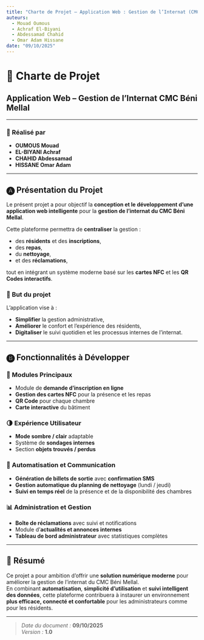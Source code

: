 ```yaml
---
title: "Charte de Projet – Application Web : Gestion de l’Internat (CMC Béni Mellal)"
auteurs:
  - Mouad Oumous
  - Achraf El-Biyani
  - Abdessamad Chahid
  - Omar Adam Hissane
date: "09/10/2025"
---
```


# 🧭 Charte de Projet  
## Application Web – Gestion de l’Internat CMC Béni Mellal

---

### 👥 Réalisé par
- **OUMOUS Mouad**  
- **EL-BIYANI Achraf**  
- **CHAHID Abdessamad**  
- **HISSANE Omar Adam**

---

## 🅐 Présentation du Projet

Le présent projet a pour objectif la **conception et le développement d’une application web intelligente** pour la **gestion de l’internat du CMC Béni Mellal**.  

Cette plateforme permettra de **centraliser** la gestion :
- des **résidents** et des **inscriptions**,  
- des **repas**,  
- du **nettoyage**,  
- et des **réclamations**,  

tout en intégrant un système moderne basé sur les **cartes NFC** et les **QR Codes interactifs**.

### 🎯 But du projet
L’application vise à :
- **Simplifier** la gestion administrative,  
- **Améliorer** le confort et l’expérience des résidents,  
- **Digitaliser** le suivi quotidien et les processus internes de l’internat.

---

## 🅑 Fonctionnalités à Développer

### 🧩 Modules Principaux
- Module de **demande d’inscription en ligne**  
- **Gestion des cartes NFC** pour la présence et les repas  
- **QR Code** pour chaque chambre  
- **Carte interactive** du bâtiment  

### 🌗 Expérience Utilisateur
- **Mode sombre / clair** adaptable  
- Système de **sondages internes**  
- Section **objets trouvés / perdus**  

### 📱 Automatisation et Communication
- **Génération de billets de sortie** avec **confirmation SMS**  
- **Gestion automatique du planning de nettoyage** (lundi / jeudi)  
- **Suivi en temps réel** de la présence et de la disponibilité des chambres  

### 📊 Administration et Gestion
- **Boîte de réclamations** avec suivi et notifications  
- Module d’**actualités et annonces internes**  
- **Tableau de bord administrateur** avec statistiques complètes  

---

## 🏁 Résumé

Ce projet a pour ambition d’offrir une **solution numérique moderne** pour améliorer la gestion de l’internat du CMC Béni Mellal.  
En combinant **automatisation**, **simplicité d’utilisation** et **suivi intelligent des données**, cette plateforme contribuera à instaurer un environnement **plus efficace, connecté et confortable** pour les administrateurs comme pour les résidents.

---

> _Date du document :_ **09/10/2025**  
> _Version :_ **1.0**
